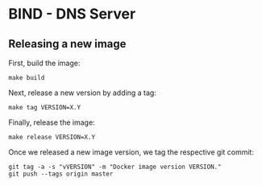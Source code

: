 # BIND - DNS Server

## Releasing a new image

First, build the image:

    make build

Next, release a new version by adding a tag:

    make tag VERSION=X.Y

Finally, release the image:

    make release VERSION=X.Y

Once we released a new image version, we tag the respective git commit:

    git tag -a -s "vVERSION" -m "Docker image version VERSION."
    git push --tags origin master
